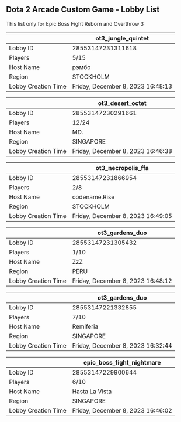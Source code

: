 ## Dota 2 Arcade Custom Game - Lobby List

This list only for Epic Boss Fight Reborn and Overthrow 3

|  | ot3_jungle_quintet |
| ------ | ------ |
| Lobby ID | 28553147231311618 |
| Players | 5/15 |
| Host Name | рэмбо |
| Region | STOCKHOLM |
| Lobby Creation Time | Friday, December 8, 2023 16:48:13 |


|  | ot3_desert_octet |
| ------ | ------ |
| Lobby ID | 28553147230291661 |
| Players | 12/24 |
| Host Name | MD. |
| Region | SINGAPORE |
| Lobby Creation Time | Friday, December 8, 2023 16:46:38 |


|  | ot3_necropolis_ffa |
| ------ | ------ |
| Lobby ID | 28553147231866954 |
| Players | 2/8 |
| Host Name | codename.Rise |
| Region | STOCKHOLM |
| Lobby Creation Time | Friday, December 8, 2023 16:49:05 |


|  | ot3_gardens_duo |
| ------ | ------ |
| Lobby ID | 28553147231305432 |
| Players | 1/10 |
| Host Name | ZzZ |
| Region | PERU |
| Lobby Creation Time | Friday, December 8, 2023 16:48:12 |


|  | ot3_gardens_duo |
| ------ | ------ |
| Lobby ID | 28553147221332855 |
| Players | 7/10 |
| Host Name | Remiferia |
| Region | SINGAPORE |
| Lobby Creation Time | Friday, December 8, 2023 16:32:44 |


|  | epic_boss_fight_nightmare |
| ------ | ------ |
| Lobby ID | 28553147229900644 |
| Players | 6/10 |
| Host Name | Hasta La Vista |
| Region | SINGAPORE |
| Lobby Creation Time | Friday, December 8, 2023 16:46:02 |


